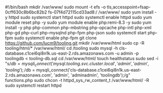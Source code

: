 #!/bin/bash
mkdir /var/www/
sudo mount -t efs -o tls,accesspoint=fsap-0cff630c8b6bc82b2 fs-07f4d72115cd33ad8:/ /var/www/
sudo yum install -y httpd 
sudo systemctl start httpd
sudo systemctl enable httpd
sudo yum module reset php -y
sudo yum module enable php:remi-8.3 -y
sudo yum install -y php php-common php-mbstring php-opcache php-intl php-xml php-gd php-curl php-mysqlnd php-fpm php-json
sudo systemctl start php-fpm
sudo systemctl enable php-fpm
git clone https://github.com/lucm9/tooling.git
mkdir /var/www/html
sudo cp -R tooling/html/*  /var/www/html/
cd /tooling
sudo mysql -h cls-database.c1cei6qi8n1k.us-east-2.rds.amazonaws.com -u admin -p toolingdb < tooling-db.sql
cd /var/www/html/
touch healthstatus
sudo sed -i "s/$db = mysqli_connect('mysql.tooling.svc.cluster.local', 'admin', 'admin', 'tooling');/$db = mysqli_connect('cls-database.c1cei6qi8n1k.us-east-2.rds.amazonaws.com', 'admin', 'adminadmin', 'toolingdb');/g" functions.php
sudo chcon -t httpd_sys_rw_content_t /var/www/html/ -R
sudo systemctl restart httpd







